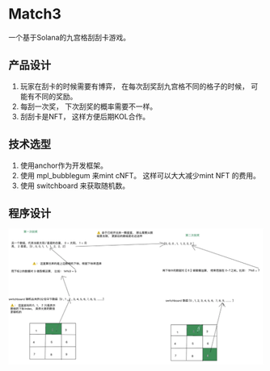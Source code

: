 # Match3

一个基于Solana的九宫格刮刮卡游戏。

## 产品设计

1. 玩家在刮卡的时候需要有博弈， 在每次刮奖刮九宫格不同的格子的时候， 可能有不同的奖励。
2. 每刮一次奖， 下次刮奖的概率需要不一样。
3. 刮刮卡是NFT， 这样方便后期KOL合作。

## 技术选型

1. 使用anchor作为开发框架。
2. 使用 mpl_bubblegum 来mint cNFT。 这样可以大大减少mint NFT 的费用。
3. 使用 switchboard 来获取随机数。

## 程序设计

![match3](images/match3.png)
